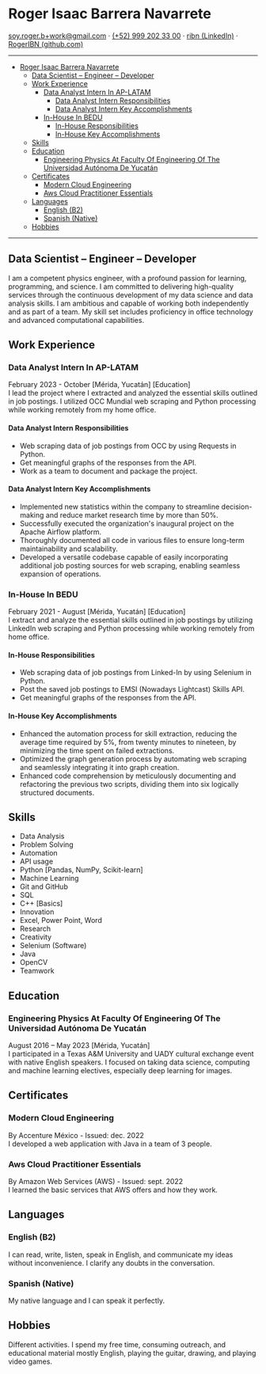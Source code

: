 # Roger Isaac Barrera Navarrete

<soy.roger.b+work@gmail.com> · [(+52) 999 202 33 00](wa.link/q98ym0) · [ribn (LinkedIn)](www.linkedin.com/in/ribn) · [RogerIBN (github.com)](https://github.com/RogerIBN)

---

- [Roger Isaac Barrera Navarrete](#roger-isaac-barrera-navarrete)
  - [Data Scientist – Engineer – Developer](#data-scientist--engineer--developer)
  - [Work Experience](#work-experience)
    - [Data Analyst Intern In AP-LATAM](#data-analyst-intern-in-ap-latam)
      - [Data Analyst Intern Responsibilities](#data-analyst-intern-responsibilities)
      - [Data Analyst Intern Key Accomplishments](#data-analyst-intern-key-accomplishments)
    - [In-House In BEDU](#in-house-in-bedu)
      - [In-House Responsibilities](#in-house-responsibilities)
      - [In-House Key Accomplishments](#in-house-key-accomplishments)
  - [Skills](#skills)
  - [Education](#education)
    - [Engineering Physics At Faculty Of Engineering Of The Universidad Autónoma De Yucatán](#engineering-physics-at-faculty-of-engineering-of-the-universidad-autónoma-de-yucatán)
  - [Certificates](#certificates)
    - [Modern Cloud Engineering](#modern-cloud-engineering)
    - [Aws Cloud Practitioner Essentials](#aws-cloud-practitioner-essentials)
  - [Languages](#languages)
    - [English (B2)](#english-b2)
    - [Spanish (Native)](#spanish-native)
  - [Hobbies](#hobbies)

---

## Data Scientist – Engineer – Developer

I am a competent physics engineer, with a profound passion for learning, programming, and science. I am committed to delivering high-quality services through the continuous development of my data science and data analysis skills. I am ambitious and capable of working both independently and as part of a team. My skill set includes proficiency in office technology and advanced computational capabilities.

## Work Experience

### Data Analyst Intern In AP-LATAM

February 2023 - October \[Mérida, Yucatán\] \[Education\]\
I lead the project where I extracted and analyzed the essential skills outlined in job postings. I utilized OCC Mundial web scraping and Python processing while working remotely from my home office.

#### Data Analyst Intern Responsibilities

- Web scraping data of job postings from OCC by using Requests in Python.
- Get meaningful graphs of the responses from the API.
- Work as a team to document and package the project.

#### Data Analyst Intern Key Accomplishments

- Implemented new statistics within the company to streamline decision-making and reduce market research time by more than 50%.
- Successfully executed the organization's inaugural project on the Apache Airflow platform.
- Thoroughly documented all code in various files to ensure long-term maintainability and scalability.
- Developed a versatile codebase capable of easily incorporating additional job posting sources for web scraping, enabling seamless expansion of operations.

### In-House In BEDU

February 2021 - August \[Mérida, Yucatán\] \[Education\]\
I extract and analyze the essential skills outlined in job postings by utilizing LinkedIn web scraping and Python processing while working remotely from home office.

#### In-House Responsibilities

- Web scraping data of job postings from Linked-In by using Selenium in Python.
- Post the saved job postings to EMSI (Nowadays Lightcast) Skills API.
- Get meaningful graphs of the responses from the API.

#### In-House Key Accomplishments

- Enhanced the automation process for skill extraction, reducing the average time required by 5%, from twenty minutes to nineteen, by minimizing the time spent on failed extractions.
- Optimized the graph generation process by automating web scraping and seamlessly integrating it into graph creation.
- Enhanced code comprehension by meticulously documenting and refactoring the previous two scripts, dividing them into six logically structured documents.

## Skills

- Data Analysis
- Problem Solving
- Automation
- API usage
- Python \[Pandas, NumPy, Scikit-learn\]
- Machine Learning
- Git and GitHub
- SQL
- C++ \[Basics\]
- Innovation
- Excel, Power Point, Word
- Research
- Creativity
- Selenium (Software)
- Java
- OpenCV
- Teamwork

## Education

### Engineering Physics At Faculty Of Engineering Of The Universidad Autónoma De Yucatán

August 2016 – May 2023 \[Mérida, Yucatán\]\
I participated in a Texas A&M University and UADY cultural exchange event with native English speakers. I focused on taking data science, computing and machine learning electives, especially deep learning for images.

## Certificates

### Modern Cloud Engineering

By Accenture México - Issued: dec. 2022\
I developed a web application with Java in a team of 3 people.

### Aws Cloud Practitioner Essentials

By Amazon Web Services (AWS) - Issued: sept. 2022\
I learned the basic services that AWS offers and how they work.

## Languages

### English (B2)

I can read, write, listen, speak in English, and communicate my ideas without inconvenience. I clarify any doubts in the conversation.

### Spanish (Native)

My native language and I can speak it perfectly.

## Hobbies

Different activities. I spend my free time, consuming outreach, and educational material mostly English, playing the guitar, drawing, and playing video games.
